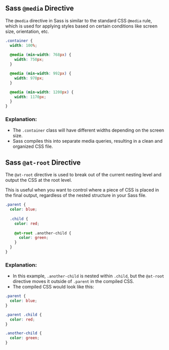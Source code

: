 ## Sass `@media` Directive
The `@media` directive in Sass is similar to the standard CSS `@media` rule, which is used for applying styles based on certain conditions like screen size, orientation, etc.
```scss
.container {
  width: 100%;
  
  @media (min-width: 768px) {
    width: 750px;
  }

  @media (min-width: 992px) {
    width: 970px;
  }

  @media (min-width: 1200px) {
    width: 1170px;
  }
}

```

### Explanation:

* The `.container` class will have different widths depending on the screen size.
* Sass compiles this into separate media queries, resulting in a clean and organized CSS file.

## Sass `@at-root` Directive
The `@at-root` directive is used to break out of the current nesting level and output the CSS at the root level. 

This is useful when you want to control where a piece of CSS is placed in the final output, regardless of the nested structure in your Sass file.

```scss
.parent {
  color: blue;
  
  .child {
    color: red;
    
    @at-root .another-child {
      color: green;
    }
  }
}

```
### Explanation:
* In this example, `.another-child` is nested within `.child`, but the `@at-root` directive moves it outside of `.parent` in the compiled CSS.
* The compiled CSS would look like this:
```css
.parent {
  color: blue;
}

.parent .child {
  color: red;
}

.another-child {
  color: green;
}
```